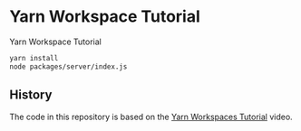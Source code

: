 # Yarn Workspace Tutorial

Yarn Workspace Tutorial

```bash
yarn install
node packages/server/index.js
```

## History

The code in this repository is based on the
[Yarn Workspaces Tutorial](https://youtu.be/G8KXFWftCg0)
video.
